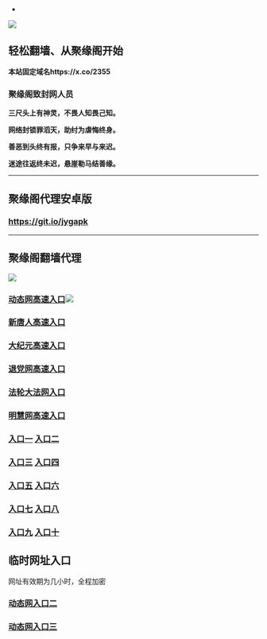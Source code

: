 * 
![](https://raw.githubusercontent.com/hao369/a/master/j.jpg)



## 轻松翻墙、从聚缘阁开始

**本站固定域名https://x.co/2355**

### 聚缘阁致封网人员

**三尺头上有神灵，不畏人知畏己知。**

**网络封锁罪滔天，助纣为虐悔终身。**

**善恶到头终有报，只争来早与来迟。**

**迷途往返终未迟，悬崖勒马结善缘。**

***



##  聚缘阁代理安卓版

### https://git.io/jygapk


***



## 聚缘阁翻墙代理 

![](https://raw.githubusercontent.com/hao369/a/master/wx2.jpg)

### [动态网高速入口](https://ohrdc0prg4.execute-api.eu-west-2.amazonaws.com/tr6467/?id=2)![](https://raw.githubusercontent.com/hao369/a/master/jygdl.gif)

### [新唐人高速入口](https://ohrdc0prg4.execute-api.eu-west-2.amazonaws.com/tr6467/?id=5)

### [大纪元高速入口](https://ohrdc0prg4.execute-api.eu-west-2.amazonaws.com/tr6467/?id=7)

### [退党网高速入口](https://ohrdc0prg4.execute-api.eu-west-2.amazonaws.com/tr6467/?id=8)

### [法轮大法网入口](https://ohrdc0prg4.execute-api.eu-west-2.amazonaws.com/tr6467/?id=15)

### [明慧网高速入口](https://ohrdc0prg4.execute-api.eu-west-2.amazonaws.com/tr6467/?id=3)



### **[入口一](http://x.co/2244)** **[入口二](http://x.co/3824)**


### **[入口三](https://s3.eu-central-1.amazonaws.com/jyg3/index.html)**  **[入口四](https://s3-ap-southeast-1.amazonaws.com/jyg4/index.html)**

### **[入口五](https://s3.ap-south-1.amazonaws.com/jyg5/index.html)**  **[入口六](https://s3-us-west-1.amazonaws.com/jyg6/index.html)**


###  **[入口七](https://s3-us-west-2.amazonaws.com/jyg7/index.html)**  **[入口八](https://s3-eu-west-1.amazonaws.com/jyg8/index.html)**


###  **[入口九](https://s3-ap-northeast-1.amazonaws.com/jyg9/index.html)**  **[入口十](https://s3.amazonaws.com/dtw/index.html)**



## 临时网址入口 

网址有效期为几小时，全程加密

### [动态网入口二](https://x.co/ddg)

### [动态网入口三](https://x.co/ddf)




